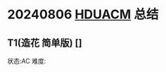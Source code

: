 # 20240806 [HDUACM](https://acm.hdu.edu.cn/contest/problems?cid=1129) 总结

## T1(造花 简单版) []

状态:AC 难度:

